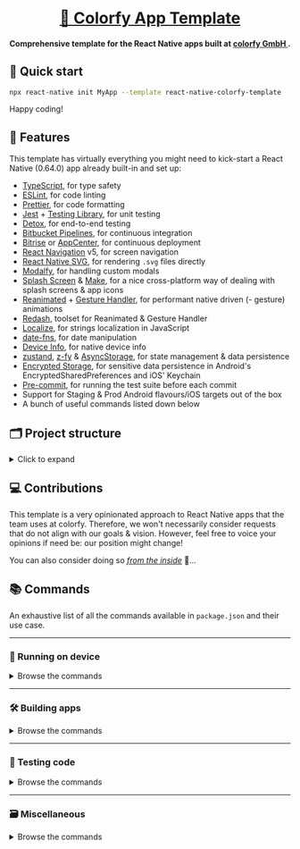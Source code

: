 <h1 align="center">
  <a href="https://github.com/colorfy-software/react-native-colorfy-template" target="_blank" rel="noopener noreferrer">
    🧰 Colorfy App Template
  </a>
</h1>

<h4 align="center">
  <strong>Comprehensive template for the React Native apps built at <a href="https://colorfy.me" target="_blank" rel="noopener noreferrer">
colorfy GmbH
  </a>.</strong>
</h4>

## 🚦 Quick start

```sh
npx react-native init MyApp --template react-native-colorfy-template
```

Happy coding!

## 💫 Features

This template has virtually everything you might need to kick-start a React Native (0.64.0) app already built-in and set up:

* [TypeScript](https://www.typescriptlang.org), for type safety
* [ESLint](https://eslint.org), for code linting 
* [Prettier](https://prettier.io), for code formatting
* [Jest](https://jestjs.io) + [Testing Library](https://testing-library.com), for unit testing
* [Detox](https://github.com/wix/Detox), for end-to-end testing
* [Bitbucket Pipelines](https://bitbucket.org/product/features/pipelines), for continuous integration
* [Bitrise](https://www.bitrise.io) or [AppCenter](https://appcenter.ms), for continuous deployment
* [React Navigation](https://reactnavigation.org) v5, for screen navigation
* [React Native SVG](https://github.com/react-native-svg/react-native-svg), for rendering `.svg` files directly
* [Modalfy](https://colorfy-software.gitbook.io/react-native-modalfy), for handling custom modals
* [Splash Screen](https://github.com/crazycodeboy/react-native-splash-screen) & [Make](https://github.com/bamlab/react-native-make), for a nice cross-platform way of dealing with splash screens & app icons
* [Reanimated](https://docs.swmansion.com/react-native-reanimated) + [Gesture Handler](https://docs.swmansion.com/react-native-gesture-handler/docs/), for performant native driven (- gesture) animations
* [Redash](https://wcandillon.gitbook.io/redash/), toolset for Reanimated & Gesture Handler
* [Localize](https://github.com/zoontek/react-native-localize), for strings localization in JavaScript
* [date-fns](https://date-fns.org), for date manipulation
* [Device Info](https://github.com/react-native-device-info/react-native-device-info), for native device info
* [zustand](https://github.com/pmndrs/zustand), [z-fy](https://colorfy-software.gitbook.io/z-fy) & [AsyncStorage](https://github.com/react-native-async-storage/async-storage), for state management & data persistence
* [Encrypted Storage](https://github.com/emeraldsanto/react-native-encrypted-storage), for sensitive data persistence in Android's EncryptedSharedPreferences and iOS' Keychain
* [Pre-commit](https://github.com/observing/pre-commit), for running the test suite before each commit
* Support for Staging & Prod Android flavours/iOS targets out of the box
* A bunch of useful commands listed down below
  
## 🗂 Project structure

<details>
  <summary>Click to expand </summary>
  
  ```
  .
  ├── __mocks__ // All the mocks needed to setup unit tests
  ├── __tests__ // Holds all the unit tests (ran by Jest)
  ├── e2e // Holds all the E2E tests (ran by Detox)
  ├── scripts // Various useful scripts accessible via the commands in package.json
  │   ├── build-unsigned-ipa.sh // Builds an unsigned IPA of any iOS target
  │   ├── create-pipeline-badge.sh // Creates status SVG badge for the Bitbucket Pipelines to use
  │   ├── generate-signed-android-keystore.sh // Generates a keystore file to sign Android APKs
  │   ├── postinstall.sh // Runs after each modification to the project dependencies list to run Jetifier and update Pods
  │   ├── run-detox-ci.sh // Runs Detox in AppCenter (if @appcenter tag was used to setup project)
  │   └── silence-recycled-files-warning.js // Silence some annoying warning that pollute the console
  ├── src // App root folder
  │   ├── api // Contains all the API requests
  │   │   ├── api.ts
  │   │   └── requests.ts
  │   ├── assets // Holds all of files, SVGs, images, gifs, videos, fonts, etc
  │   │   ├── fonts/
  │   │   └── logo.png
  │   ├── components // Global reusable components
  │   │   ├── icon // Folder for each component that requires multiple files or folders
  │   │   │   ├── files/ // ie: folder with the SVG files used by Icon.tsx
  │   │   │   └── Icon.tsx
  │   │   ├── AnimatedWrapper.tsx // Otherwise one file per component 
  │   │   ├── AppText.tsx
  │   │   ├── AsyncRenderWrapper.tsx
  │   │   └── ScreenLoader.tsx
  │   ├── config    
  │   │   └── app-config // Exports the CONFIG variable (with backend URL, target helpers, feature flags, etc)
  │   ├── core // Internal SDK that takes care of all the business logic + some helpers
  │   │   ├── app-messages.ts // Each subclass of the core is a TypeScript file
  │   │   ├── core.ts // Root class of core (only file to be imported for use)
  │   │   ├── events-core.ts
  │   │   └── user-core.ts
  │   ├── hooks // Global reusable Hooks
  │   │   ├── use-form.tsx // One file per Hook
  │   │   └── use-rehydrate.tsx
  │   ├── locales // Setup for the app localization (JS side, not native)
  │   │   ├── de.json
  │   │   ├── en.json
  │   │   └── index.ts // Contains all the helpers to add localization in the app
  │   ├── modals // Contains the modals components used by react-native-modalfy
  │   │   └── default-error-modal // Each modal has its own folder
  │   │       └── DefaultErrorModal.tsx
  │   ├── navigation // Used to hold all of the navigation logic
  │   │   ├── AuthStack.tsx
  │   │   ├── Navigation.tsx // Main navigation component file
  │   │   ├── ProfileStack.tsx
  │   │   └── TabBar.tsx
  │   ├── screens // Used to hold all of the app screens at this one level, no nesting
  │   │   └── activity // Create a folder per screen
  │   │       ├── components // If screen has components that are used only within the screen, put them here
  │   │       ├── sections // If screen has sections that are used only within the screen, put them here
  │   │       └── Activity.tsx // Component file for the screen
  │   ├── store // State management with zustand
  │   │   ├── middlewares // Folder for the store middlewares
  │   │   │   ├── logger-middleware.ts // Middleware file
  │   │   │   └── persist-middleware.ts // Middleware file
  │   │   ├── stores
  │   │   │   ├── app-store.ts // Each store has its file
  │   │   │   └── user-store.ts
  │   │   └── stores.ts // Main store file
  │   ├── styles // Global styling variables & device helpers
  │   │   ├── fonts.ts 
  │   │   ├── colors.ts
  │   │   ├── screen.ts 
  │   │   └── style-guide.ts // Entry file that exports all the styles & helpers
  │   ├── types // Folder that regroups all the TypeScript interfaces defined in the app
  │   │   ├── modals-types.ts // One file per type item
  │   │   ├── navigation-types.ts
  │   │   ├── requests-types.ts
  │   │   └── store-types.ts
  │   └── utils // Helpers that don't really belong in the core
  │       ├── animate-color.ts
  │       ├── date.ts
  │       └── sleep.ts
  ├── .eslintrc.js // Configuration for ESLint (linter)
  ├── .prettierrc // Holds the code formatter configuration
  ├── .svgrrc.js // Used to set up colors to replace in some .svg files
  ├── app.json // Contains the app name used by various scripts throughout the app
  ├── babel.config.js // Configuration file for Babel
  ├── bitbucket-pipelines.yml // Configuration file for Bitbucket Pipelines (CI)
  ├── detox.config.js // Detox configuration (E2E testing)
  ├── index.d.ts // Useful to set TypeScript interfaces needed for libraries that don't provided them
  ├── index.js // Entry point of the app
  ├── jest.config.js // Configuration file for Jest (unit test)
  └── tsconfig.json // Configuration file for the TypeScript compiler
  ```
</details>

## 💻 Contributions

This template is a very opinionated approach to React Native apps that the team uses at colorfy.
Therefore, we won't necessarily consider requests that do not align with our goals & vision. However, feel free to voice your opinions if need be: our position might change!

You can also consider doing so [_from the inside_](https://colorfy.me/jobs/) 👀…

## 📚 Commands

An exhaustive list of all the commands available in `package.json` and their use case.

---

### 📱 Running on device

<details>
  <summary>Browse the commands</summary>

  If you're missing anything here, you can check out the [react-native-cli commands list](https://github.com/react-native-community/cli/blob/master/docs/commands.md#run-ios).

  ### `yarn ra` | `yarn android` | `yarn run-android-staging`

  All these 3 commands will run the **Android Staging flavour in Debug mode** on your phone (if connected to your computer) or in the [Android Emulator](https://developer.android.com/studio/run/emulator) (if you have one setup on your computer).

  ### `yarn run-android-prod`

  Same behaviour as the previous command but for the **Android Prod flavour in Debug mode** this time.

  ### `yarn build-android-staging`

  Same behaviour as the previous command, but will uninstall the app before installing **Android Staging flavour in Release mode** this time.

  ### `yarn build-android-prod`

  Same behaviour as the previous command, but will uninstall the app before installing **Android Prod flavour in Release mode** this time.

  ### `yarn ri` | `yarn ios` | `yarn run-ios-staging`

  Run the **iOS Staging target** app on an iPhone 11 simulator.

  **Note**: If you're working on Mac, prefer using Xcode. If you aren't, you might need to look into the [react-native-cli run-ios command](https://github.com/react-native-community/cli/blob/master/docs/commands.md#run-ios) in detail.

  ### `yarn run-ios-prod`

  Same behaviour as the previous command but for the **iOS Prod target in Debug mode** this time.
</details>

---

### 🛠️ Building apps

<details>
  <summary>Browse the commands</summary>

  ### `yarn apk-staging`

  Builds and generates a signed APK for the **Android Staging flavour in Release mode** and opens your file manager to the APK location once it's done.

  ### `yarn apk-prod`

  Same behaviour as the previous command but for the **Android Prod flavour in Release mode** this time.

  ### `yarn apk-unsigned`

  Same behaviour as the previous command but for the **Android Prod Unsigned flavour in Release mode** this time.

  ### `yarn apks`

  Generates the 3 aforementioned APKs in one go.

  **Note**: Prefer this command when building a new version as it makes your life easier.

  ### `yarn ipa-staging-unsigned {DESIRED_BUILD_NUMBER}`

  Builds and generates an unsigned IPA of the **iOS Staging target in Release mode** and opens your file manager to the
  IPA location once it's done.

  **Note**: You need to have already archived and Distribute/Validate a build from Xcode for this to properly work.

  ### `yarn ipa-prod-unsigned {DESIRED_BUILD_NUMBER}`

  Builds and generates an unsigned IPA of the **iOS Prod target in Release mode** and opens your file manager to the IPA location once it's done.

  **Note**: You need to have already archived and Distribute/Validate a build from Xcode for this to properly work.
</details>

---

### 🧪 Testing code

<details>
  <summary>Browse the commands</summary>

  ### `yarn lint`

  Runs ESLint on the whole codebase based on the rules set up in `.eslintrc.js` and tries to fix lint errors whenever possible.

  ### `yarn ts`

  Runs the TypeScript compiler on all `*.ts`/`*.tsx` files based on the config set up in `tsconfig.json`.

  ### `yarn unit`

  Runs the test suite specified in `__tests__` via Jest.

  ### `yarn test` | `yarn test-commit`

  Runs the 3 aforementioned commands.

  **Note**: `yarn test` is run by the CI/CD tool before any build. `yarn test-commit` is run before any commit is made from your local machine. Unless for specific and approved reasons: make sure to always pass this command before pushing your code.

  ### `yarn detox-android-staging-debug`** | `yarn detox-android-staging-release`

  Runs the E2E test suite with Detox on the **Android Staging flavour in Debug/Release mode**.


  ### `yarn detox-android-prod-debug`** | `yarn detox-android-prod-release`

  Runs the E2E test suite with Detox on the **Android Prod flavour in Debug/Release mode**.


  ### `yarn detox-ios-staging-debug`** | `yarn detox-ios-staging-release`

  Runs the E2E test suite with Detox on the **iOS Staging target in Debug/Release mode**.

  ### `yarn detox-ios-prod-debug`** | `yarn detox-ios-prod-release`

  Runs the E2E test suite with Detox on the **iOS Prod target in Debug/Release mode**.

  ### `yarn detox-ci`

  Runs the E2E test suite with Detox in the CI/CD tool with the appropriated flavour/target in Release mode.

  **Note**: This is not meant for local use on your machine, prefer the aforementioned commands instead or refer to [Detox documentation](https://github.com/wix/Detox/tree/master/docs).
  </details>

---

### 🗃 Miscellaneous

<details>
  <summary>Browse the commands</summary>

  ### `yarn start`

  Starts Metro, the JavaScript bundler for React Native. Mandatory steps to do anything productive today!

  ### `yarn postinstall`

  Runs after each use of `yarn add`/`yarn install` in the project to jetify the Android code, update the Pods on iOS (if you're using macOS) and remove unnecessary warnings from the bundler.

  ### `yarn build-android`

  Builds the JavaScript bundle for offline use for Android.

  **Note**: This command is usually only needed when building a specific flavour of the Android APK or using Detox locally. Make sure to call `yarn clean-android` once you're done working with the generated bundle.

  ### `yarn clean-android`

  Deletes all the temporary code generated by `yarn build-android`.

  ### `yarn clean-ios`

  Deletes the iOS build folder (equates to deleting the usual `~/Library/Developer/Xcode/DerivedData/`).  

  ### `yarn set-app-icon {SOURCE_FILE_PATH}`

  Updates the app icon for both iOS and Android apps using [react-native-make](https://github.com/bamlab/react-native-make/blob/master/docs/set-icon.md). Only needs a 1024 x 1024 non-transparent source file.
  
  Eg: `yarn set-app-icon /Users/charles/Desktop/new_icon_1024.png`.
</details>

